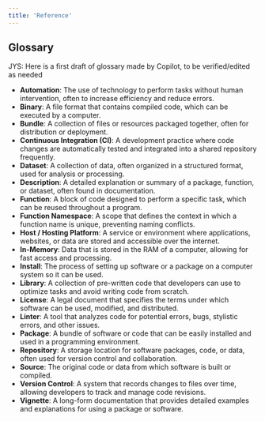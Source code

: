 ```yaml
---
title: 'Reference'
---
```


## Glossary

JYS: Here is a first draft of glossary made by Copilot, to be verified/edited as needed


- **Automation**: The use of technology to perform tasks without human intervention, often to increase efficiency and reduce errors.
- **Binary**: A file format that contains compiled code, which can be executed by a computer.
- **Bundle**: A collection of files or resources packaged together, often for distribution or deployment.
- **Continuous Integration (CI)**: A development practice where code changes are automatically tested and integrated into a shared repository frequently.
- **Dataset**: A collection of data, often organized in a structured format, used for analysis or processing.
- **Description**: A detailed explanation or summary of a package, function, or dataset, often found in documentation.
- **Function**: A block of code designed to perform a specific task, which can be reused throughout a program.
- **Function Namespace**: A scope that defines the context in which a function name is unique, preventing naming conflicts.
- **Host / Hosting Platform**: A service or environment where applications, websites, or data are stored and accessible over the internet.
- **In-Memory**: Data that is stored in the RAM of a computer, allowing for fast access and processing.
- **Install**: The process of setting up software or a package on a computer system so it can be used.
- **Library**: A collection of pre-written code that developers can use to optimize tasks and avoid writing code from scratch.
- **License**: A legal document that specifies the terms under which software can be used, modified, and distributed.
- **Linter**: A tool that analyzes code for potential errors, bugs, stylistic errors, and other issues.
- **Package**: A bundle of software or code that can be easily installed and used in a programming environment.
- **Repository**: A storage location for software packages, code, or data, often used for version control and collaboration.
- **Source**: The original code or data from which software is built or compiled.
- **Version Control**: A system that records changes to files over time, allowing developers to track and manage code revisions.
- **Vignette**: A long-form documentation that provides detailed examples and explanations for using a package or software.
